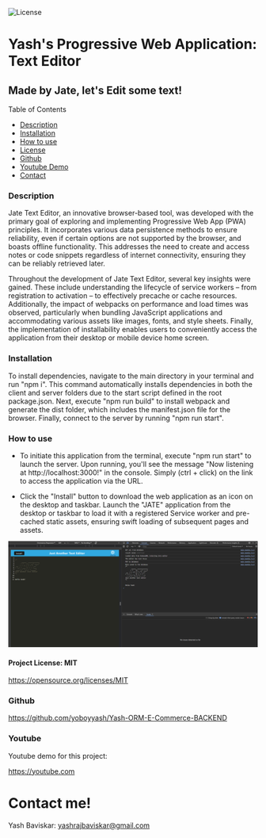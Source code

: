 ![License](https://img.shields.io/badge/License-MIT-blue.svg)

# Yash's Progressive Web Application: Text Editor

## Made by Jate, let's Edit some text!

Table of Contents
  
  * [Description](#description)
  * [Installation](#installation)
  * [How to use](#usage)
  * [License](#licenseSection)
  * [Github](#gitHub)
  * [Youtube Demo](#youtube)
  * [Contact](#Contact!)

### Description <a name="description"></a>  
Jate Text Editor, an innovative browser-based tool, was developed with the primary goal of exploring and implementing Progressive Web App (PWA) principles. It incorporates various data persistence methods to ensure reliability, even if certain options are not supported by the browser, and boasts offline functionality. This addresses the need to create and access notes or code snippets regardless of internet connectivity, ensuring they can be reliably retrieved later.

Throughout the development of Jate Text Editor, several key insights were gained. These include understanding the lifecycle of service workers – from registration to activation – to effectively precache or cache resources. Additionally, the impact of webpacks on performance and load times was observed, particularly when bundling JavaScript applications and accommodating various assets like images, fonts, and style sheets. Finally, the implementation of installability enables users to conveniently access the application from their desktop or mobile device home screen.

### Installation

To install dependencies, navigate to the main directory in your terminal and run "npm i". This command automatically installs dependencies in both the client and server folders due to the start script defined in the root package.json. Next, execute "npm run build" to install webpack and generate the dist folder, which includes the manifest.json file for the browser. Finally, connect to the server by running "npm run start".

### How to use <a name="usage"></a> 

* To initiate this application from the terminal, execute "npm run start" to launch the server. Upon running, you'll see the message "Now listening at http://localhost:3000!" in the console. Simply (ctrl + click) on the link to access the application via the URL. 

* Click the "Install" button to download the web application as an icon on the desktop and taskbar. Launch the "JATE" application from the desktop or taskbar to load it with a registered Service worker and pre-cached static assets, ensuring swift loading of subsequent pages and assets.


![Alt Text](./public/images/Screenshot1.png)


  
#### Project License: MIT <a name="licenseSection"></a> 
https://opensource.org/licenses/MIT

### Github <a name="gitHub"></a>

https://github.com/yoboyyash/Yash-ORM-E-Commerce-BACKEND <br>
   
### Youtube <a name="youtube"></a>
Youtube demo for this project: 

https://youtube.com

# Contact me! <a name="Contact!"></a> 

Yash Baviskar: yashrajbaviskar@gmail.com